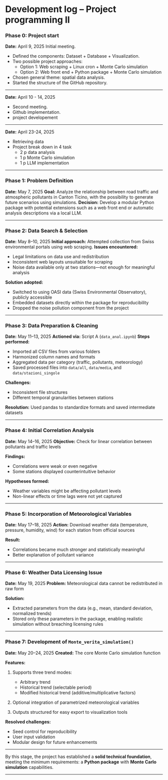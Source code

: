 # Development log – Project programming II

### Phase 0: Project start
**Date:** April 9, 2025 Initial meeting.
- Defined the components: Dataset + Database + Visualization.
- Two possible project approaches:
  - Option 1: Web scraping + Linux cron + Monte Carlo simulation
  - Option 2: Web front end + Python package + Monte Carlo simulation
- Chosen general theme: spatial data analysis.
- Started the structure of the GitHub repository.
---
**Date:** April 10 - 14, 2025
- Second meeting.
- Github implementation.
- project developement
---
**Date:** April 23-24, 2025
- Retrieving data
- Project break down in 4 task
  - 2 p data analysis
  - 1 p Monte Carlo simulation
  - 1 p LLM implementation

---

### **Phase 1: Problem Definition**

**Date:** May 7, 2025
**Goal:** Analyze the relationship between road traffic and atmospheric pollutants in Canton Ticino, with the possibility to generate future scenarios using simulations.
**Decision:** Develop a modular Python package with potential extensions such as a web front end or automatic analysis descriptions via a local LLM.

---

### **Phase 2: Data Search & Selection**

**Date:** May 8–10, 2025
**Initial approach:** Attempted collection from Swiss environmental portals using web scraping.
**Issues encountered:**

* Legal limitations on data use and redistribution
* Inconsistent web layouts unsuitable for scraping
* Noise data available only at two stations—not enough for meaningful analysis

**Solution adopted:**

* Switched to using OASI data (Swiss Environmental Observatory), publicly accessible
* Embedded datasets directly within the package for reproducibility
* Dropped the noise pollution component from the project

---

### **Phase 3: Data Preparation & Cleaning**

**Date:** May 11–13, 2025
**Actioned via:** Script A (`data_anal.ipynb`)
**Steps performed:**

* Imported all CSV files from various folders
* Harmonized column names and formats
* Aggregated data per category (traffic, pollutants, meteorology)
* Saved processed files into `data/all`, `data/media`, and `data/stazioni_singole`

**Challenges:**

* Inconsistent file structures
* Different temporal granularities between stations

**Resolution:** Used pandas to standardize formats and saved intermediate datasets

---

### **Phase 4: Initial Correlation Analysis**

**Date:** May 14–16, 2025
**Objective:** Check for linear correlation between pollutants and traffic levels

**Findings:**

* Correlations were weak or even negative
* Some stations displayed counterintuitive behavior

**Hypotheses formed:**

* Weather variables might be affecting pollutant levels
* Non-linear effects or time lags were not yet captured

---

### **Phase 5: Incorporation of Meteorological Variables**

**Date:** May 17–18, 2025
**Action:** Download weather data (temperature, pressure, humidity, wind) for each station from official sources

**Result:**

* Correlations became much stronger and statistically meaningful
* Better explanation of pollutant variance

---

### **Phase 6: Weather Data Licensing Issue**

**Date:** May 19, 2025
**Problem:** Meteorological data cannot be redistributed in raw form

**Solution:**

* Extracted parameters from the data (e.g., mean, standard deviation, normalized trends)
* Stored only these parameters in the package, enabling realistic simulation without breaching licensing rules

---

### **Phase 7: Development of `Monte_verita_simulation()`**

**Date:** May 20–24, 2025
**Created:** The core Monte Carlo simulation function

**Features:**

1. Supports three trend modes:

   * Arbitrary trend
   * Historical trend (selectable period)
   * Modified historical trend (additive/multiplicative factors)
2. Optional integration of parametrized meteorological variables
3. Outputs structured for easy export to visualization tools

**Resolved challenges:**

* Seed control for reproducibility
* User input validation
* Modular design for future enhancements

---

By this stage, the project has established a **solid technical foundation**, meeting the minimum requirements: a **Python package** with **Monte Carlo simulation** capabilities.

---

